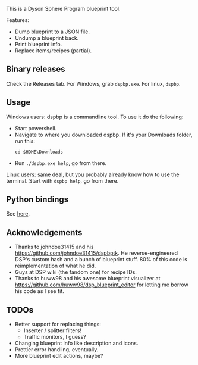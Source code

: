 This is a Dyson Sphere Program blueprint tool.

Features:
* Dump blueprint to a JSON file.
* Undump a blueprint back.
* Print blueprint info.
* Replace items/recipes (partial).

## Binary releases

Check the Releases tab. For Windows, grab `dspbp.exe`. For linux, `dspbp`.

## Usage

Windows users: dspbp is a commandline tool. To use it do the following:
* Start powershell.
* Navigate to where you downloaded dspbp. If it's your Downloads folder, run this:
  ```
  cd $HOME\Downloads
  ```
* Run `./dspbp.exe help`, go from there.

Linux users: same deal, but you probably already know how to use the terminal.
Start with `dspbp help`, go from there.

## Python bindings

See [here](https://pypi.org/project/dspbp/).

## Acknowledgements

* Thanks to johndoe31415 and his https://github.com/johndoe31415/dspbptk. He
  reverse-engineered DSP's custom hash and a bunch of blueprint stuff. 80% of
  this code is reimplementation of what he did.
* Guys at DSP wiki (the fandom one) for recipe IDs.
* Thanks to huww98 and his awesome blueprint visualizer at
  https://github.com/huww98/dsp_blueprint_editor for letting me borrow his code
  as I see fit.

## TODOs

* Better support for replacing things:
  * Inserter / splitter filters!
  * Traffic monitors, I guess?
* Changing blueprint info like description and icons.
* Prettier error handling, eventually.
* More blueprint edit actions, maybe?
